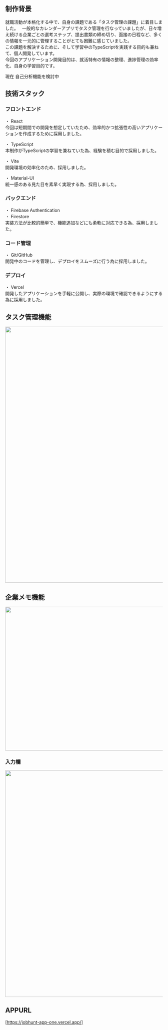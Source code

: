 ## 制作背景  

就職活動が本格化する中で、自身の課題である「タスク管理の課題」に着目しました。  
一般的なカレンダーアプリでタスク管理を行なっていましたが、日々増え続ける企業ごとの選考ステップ、提出書類の締め切り、面接の日程など、多くの情報を一元的に管理することがとても困難に感じていました。  
この課題を解決するために、そして学習中のTypeScriptを実践する目的も兼ねて、個人開発しています。  
今回のアプリケーション開発目的は、就活特有の情報の整理、進捗管理の効率化、自身の学習目的です。  

現在 自己分析機能を検討中

## 技術スタック

### フロントエンド
・ React  
今回は短期間での開発を想定していたため、効率的かつ拡張性の高いアプリケーションを作成するために採用しました。  

・ TypeScript  
本制作がTypeScriptの学習を兼ねていた為、経験を積む目的で採用しました。

・ Vite  
開発環境の効率化のため、採用しました。  

・ Material-UI  
統一感のある見た目を素早く実現する為、採用しました。

### バックエンド
・ Firebase Authentication  
・ Firestore  
実装方法が比較的簡単で、機能追加などにも柔軟に対応できる為、採用しました。

### コード管理
・ Git/GitHub  
開発中のコードを管理し、デプロイをスムーズに行う為に採用しました。

### デプロイ
・ Vercel  
開発したアプリケーションを手軽に公開し、実際の環境で確認できるようにする為に採用しました。  

## タスク管理機能
<img width="1194" height="819" src="https://github.com/user-attachments/assets/85bcdb28-518d-411e-bd56-0b9e0f49463b" />


## 企業メモ機能  
<img width="1188" height="460" src="https://github.com/user-attachments/assets/62a6f963-c04f-458a-bfcc-2aea33a05aa9" />

### 入力欄
<img width="1185" height="725" src="https://github.com/user-attachments/assets/88bc2f5a-4cfa-45c6-834a-f19b8464754f" />




## APPURL
[https://jobhunt-app-one.vercel.app/]
